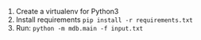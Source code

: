 1. Create a virtualenv for Python3
2. Install requirements `pip install -r requirements.txt`
3. Run: `python -m mdb.main -f input.txt`
